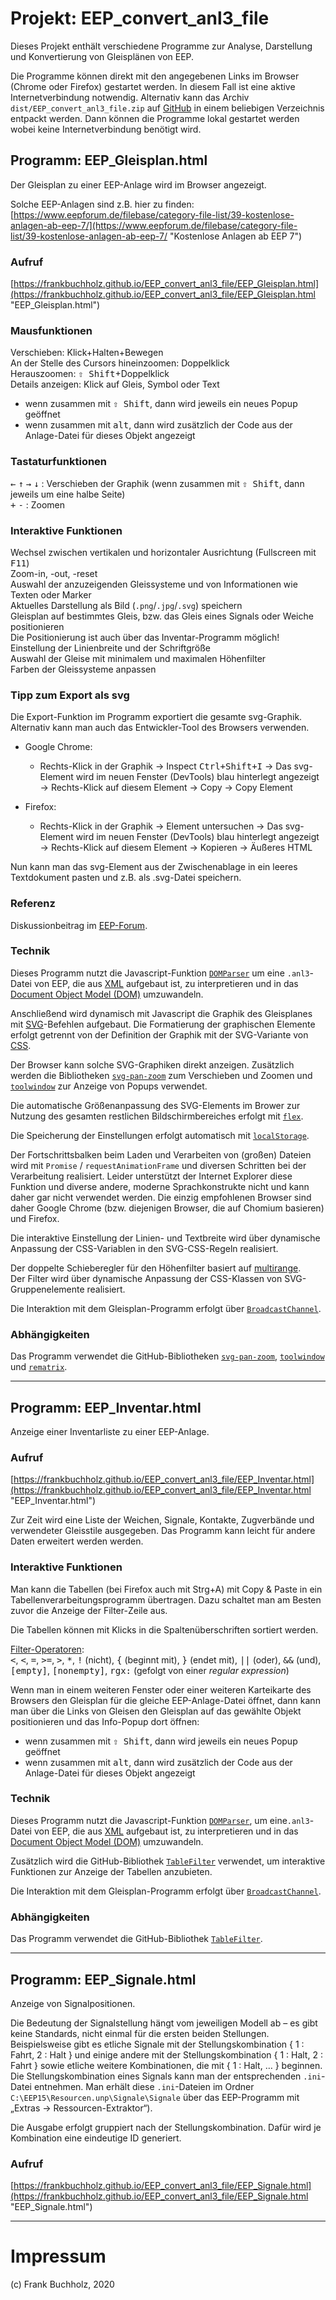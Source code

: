 # Projekt: EEP_convert_anl3_file

Dieses Projekt enthält verschiedene Programme zur Analyse, Darstellung und Konvertierung von Gleisplänen von EEP.

Die Programme können direkt mit den angegebenen Links im Browser (Chrome oder Firefox) gestartet werden. In diesem Fall ist eine aktive Internetverbindung notwendig.
Alternativ kann das Archiv `dist/EEP_convert_anl3_file.zip` auf [GitHub](https://github.com/FrankBuchholz/EEP_convert_anl3_file) in einem beliebigen Verzeichnis entpackt werden. Dann können die Programme lokal gestartet werden wobei keine Internetverbindung benötigt wird.

## Programm: EEP_Gleisplan.html
Der Gleisplan zu einer EEP-Anlage wird im Browser angezeigt.

Solche EEP-Anlagen sind z.B. hier zu finden:<br>
[https://www.eepforum.de/filebase/category-file-list/39-kostenlose-anlagen-ab-eep-7/](https://www.eepforum.de/filebase/category-file-list/39-kostenlose-anlagen-ab-eep-7/ "Kostenlose Anlagen ab EEP 7")

### Aufruf
[https://frankbuchholz.github.io/EEP_convert_anl3_file/EEP_Gleisplan.html](https://frankbuchholz.github.io/EEP_convert_anl3_file/EEP_Gleisplan.html "EEP_Gleisplan.html")

### Mausfunktionen 
Verschieben: Klick+Halten+Bewegen<br>
An der Stelle des Cursors hineinzoomen: Doppelklick<br>
Herauszoomen: <kbd>&#x21E7; Shift</kbd>+Doppelklick<br>
Details anzeigen: Klick auf Gleis, Symbol oder Text
- wenn zusammen mit <kbd>&#x21E7; Shift</kbd>, dann wird jeweils ein neues Popup geöffnet
- wenn zusammen mit <kbd>alt</kbd>, dann wird zusätzlich der Code aus der Anlage-Datei für dieses Objekt angezeigt

### Tastaturfunktionen
<kbd>&larr;</kbd> <kbd>&uarr;</kbd> <kbd>&rarr;</kbd> <kbd>&darr;</kbd> : Verschieben der Graphik (wenn zusammen mit <kbd>&#x21E7; Shift</kbd>, dann jeweils um eine halbe Seite)<br>
<kbd>+</kbd> <kbd>-</kbd> : Zoomen

### Interaktive Funktionen
Wechsel zwischen vertikalen und horizontaler Ausrichtung (Fullscreen mit <kbd>F11</kbd>)<br>
Zoom-in, -out, -reset<br>
Auswahl der anzuzeigenden Gleissysteme und von Informationen wie Texten oder Marker<br>
Aktuelles Darstellung als Bild (`.png`/`.jpg`/`.svg`) speichern<br>
Gleisplan auf bestimmtes Gleis, bzw. das Gleis eines Signals oder Weiche positionieren<br>
Die Positionierung ist auch über das Inventar-Programm möglich!<br>
Einstellung der Linienbreite und der Schriftgröße<br>
Auswahl der Gleise mit minimalem und maximalen Höhenfilter<br>
Farben der Gleissysteme anpassen

### Tipp zum Export als svg

Die Export-Funktion im Programm exportiert die gesamte svg-Graphik. Alternativ kann man auch das Entwickler-Tool des Browsers verwenden. 

- Google Chrome:
  - Rechts-Klick in der Graphik &rarr; Inspect <kbd>Ctrl+Shift+I</kbd> &rarr; Das svg-Element wird im neuen Fenster (DevTools) blau hinterlegt angezeigt &rarr; Rechts-Klick auf diesem Element &rarr; Copy &rarr; Copy Element

- Firefox:
  - Rechts-Klick in der Graphik &rarr; Element untersuchen &rarr; Das svg-Element wird im neuen Fenster (DevTools) blau hinterlegt angezeigt &rarr; Rechts-Klick auf diesem Element &rarr; Kopieren &rarr; Äußeres HTML

Nun kann man das svg-Element aus der Zwischenablage in ein leeres Textdokument pasten und z.B. als .svg-Datei speichern.

### Referenz
Diskussionbeitrag im [EEP-Forum](https://www.eepforum.de/forum/thread/26770-eep-gleisplan-im-browser-anzeigen-javascript-projekt).

### Technik
Dieses Programm nutzt die Javascript-Funktion [`DOMParser`](https://www.w3schools.com/xml/xml_parser.asp) um eine `.anl3`-Datei von EEP, die aus [XML](https://www.w3schools.com/xml/xml_tree.asp) aufgebaut ist, zu interpretieren und in das [Document Object Model (DOM)](https://www.w3schools.com/xml/xml_dom.asp) umzuwandeln.

Anschließend wird dynamisch mit Javascript die Graphik des Gleisplanes mit [SVG](https://www.w3schools.com/html/html5_svg.asp)-Befehlen aufgebaut. Die Formatierung der graphischen Elemente erfolgt getrennt von der Definition der Graphik mit der SVG-Variante von [CSS](https://www.w3schools.com/html/html_css.asp).

Der Browser kann solche SVG-Graphiken direkt anzeigen. Zusätzlich werden die Bibliotheken [`svg-pan-zoom`](https://github.com/ariutta/svg-pan-zoom) zum Verschieben und Zoomen und [`toolwindow`](https://github.com/fluffynuts/toolwindow) zur Anzeige von Popups verwendet.

Die automatische Größenanpassung des SVG-Elements im Brower zur Nutzung des gesamten restlichen Bildschirmbereiches erfolgt mit [`flex`](https://www.w3schools.com/css/css3_flexbox.asp).

Die Speicherung der Einstellungen erfolgt automatisch mit [`localStorage`](https://www.w3schools.com/html/html5_webstorage.asp).  

Der Fortschrittsbalken beim Laden und Verarbeiten von (großen) Dateien wird mit `Promise` / `requestAnimationFrame` und diversen Schritten bei der Verarbeitung realisiert. Leider unterstützt der Internet Explorer diese Funktion und diverse andere, moderne Sprachkonstrukte nicht und kann daher gar nicht verwendet werden. Die einzig empfohlenen Browser sind daher Google Chrome (bzw. diejenigen Browser, die auf Chomium basieren) und Firefox.

Die interaktive Einstellung der Linien- und Textbreite wird über dynamische Anpassung der CSS-Variablen in den SVG-CSS-Regeln realisiert.

Der doppelte Schieberegler für den Höhenfilter basiert auf [multirange](https://leaverou.github.io/multirange/).<br>
Der Filter wird über dynamische Anpassung der CSS-Klassen von SVG-Gruppenelemente realisiert.

Die Interaktion mit dem Gleisplan-Programm erfolgt über [`BroadcastChannel`](https://developer.mozilla.org/de/docs/Web/API/BroadcastChannel).

### Abhängigkeiten
Das Programm verwendet die GitHub-Bibliotheken [`svg-pan-zoom`](https://github.com/ariutta/svg-pan-zoom), [`toolwindow`](https://github.com/fluffynuts/toolwindow) und [`rematrix`](https://github.com/jlmakes/rematrix). 

---

## Programm: EEP_Inventar.html
Anzeige einer Inventarliste zu einer EEP-Anlage.

### Aufruf
[https://frankbuchholz.github.io/EEP_convert_anl3_file/EEP_Inventar.html](https://frankbuchholz.github.io/EEP_convert_anl3_file/EEP_Inventar.html "EEP_Inventar.html")

Zur Zeit wird eine Liste der Weichen, Signale, Kontakte, Zugverbände und verwendeter Gleisstile ausgegeben. Das Programm kann leicht für andere Daten erweitert werden werden. 

### Interaktive Funktionen
Man kann die Tabellen (bei Firefox auch mit Strg+A) mit Copy & Paste in ein Tabellenverarbeitungsprogramm übertragen. Dazu schaltet man am Besten zuvor die Anzeige der Filter-Zeile aus.

Die Tabellen können mit Klicks in die Spaltenüberschriften sortiert werden.

[Filter-Operatoren](https://github.com/koalyptus/TableFilter/wiki/4.-Filter-operators):<br>
<kbd>&lt;</kbd>, <kbd>&lt;</kbd>, <kbd>=</kbd>, <kbd>&gt;=</kbd>, <kbd>&gt;</kbd>, <kbd>*</kbd>, <kbd>!</kbd> (nicht), <kbd>{</kbd> (beginnt mit), <kbd>}</kbd> (endet mit), <kbd>||</kbd> (oder), <kbd>&amp;&amp;</kbd> (und), <kbd>[empty]</kbd>, <kbd>[nonempty]</kbd>, <kbd>rgx:</kbd> (gefolgt von einer <i>regular expression</i>)

Wenn man in einem weiteren Fenster oder einer weiteren Karteikarte des Browsers den Gleisplan für die gleiche EEP-Anlage-Datei öffnet, dann kann man über die Links von Gleisen den Gleisplan auf das gewählte Objekt positionieren und das Info-Popup dort öffnen:
- wenn zusammen mit <kbd>&#x21E7; Shift</kbd>, dann wird jeweils ein neues Popup geöffnet
- wenn zusammen mit <kbd>alt</kbd>, dann wird zusätzlich der Code aus der Anlage-Datei für dieses Objekt angezeigt

### Technik
Dieses Programm nutzt die Javascript-Funktion [`DOMParser`](https://www.w3schools.com/xml/xml_parser.asp), um eine`.anl3`-Datei von EEP, die aus [XML](https://www.w3schools.com/xml/xml_tree.asp) aufgebaut ist, zu interpretieren und in das [Document Object Model (DOM)](https://www.w3schools.com/xml/xml_dom.asp) umzuwandeln.

Zusätzlich wird die GitHub-Bibliothek [`TableFilter`](https://github.com/koalyptus/TableFilter) verwendet, um interaktive Funktionen zur Anzeige der Tabellen anzubieten.

Die Interaktion mit dem Gleisplan-Programm erfolgt über [`BroadcastChannel`](https://developer.mozilla.org/de/docs/Web/API/BroadcastChannel).

### Abhängigkeiten
Das Programm verwendet die GitHub-Bibliothek [`TableFilter`](https://github.com/koalyptus/TableFilter).

---

## Programm: EEP_Signale.html
Anzeige von Signalpositionen.

Die Bedeutung der Signalstellung hängt vom jeweiligen Modell ab – es gibt keine Standards, nicht einmal für die ersten beiden Stellungen.
Beispielsweise gibt es etliche Signale mit der Stellungskombination { 1 : Fahrt, 2 : Halt } und einige andere mit der Stellungskombination { 1 : Halt, 2 : Fahrt } sowie etliche weitere Kombinationen, die mit { 1 : Halt, … } beginnen.  
Die Stellungskombination eines Signals kann man der entsprechenden `.ini`-Datei entnehmen. Man erhält diese `.ini`-Dateien im Ordner `C:\EEP15\Resourcen.unp\Signale\Signale` über das EEP-Programm mit „Extras → Ressourcen-Extraktor“).  

Die Ausgabe erfolgt gruppiert nach der Stellungskombination. Dafür wird je Kombination eine eindeutige ID generiert.  

### Aufruf
[https://frankbuchholz.github.io/EEP_convert_anl3_file/EEP_Signale.html](https://frankbuchholz.github.io/EEP_convert_anl3_file/EEP_Signale.html "EEP_Signale.html")


---

# Impressum
(c) Frank Buchholz, 2020
